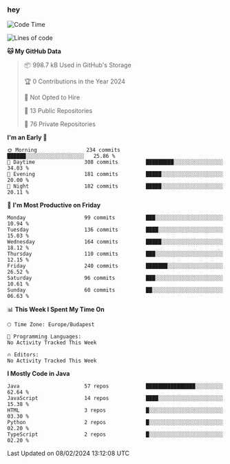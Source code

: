 ### hey

<!--START_SECTION:waka-->
![Code Time](http://img.shields.io/badge/Code%20Time-974%20hrs%2056%20mins-blue)

![Lines of code](https://img.shields.io/badge/From%20Hello%20World%20I%27ve%20Written-1.0%20million%20lines%20of%20code-blue)

**🐱 My GitHub Data** 

> 📦 998.7 kB Used in GitHub's Storage 
 > 
> 🏆 0 Contributions in the Year 2024
 > 
> 🚫 Not Opted to Hire
 > 
> 📜 13 Public Repositories 
 > 
> 🔑 76 Private Repositories 
 > 
**I'm an Early 🐤** 

```text
🌞 Morning                234 commits         ██████░░░░░░░░░░░░░░░░░░░   25.86 % 
🌆 Daytime                308 commits         █████████░░░░░░░░░░░░░░░░   34.03 % 
🌃 Evening                181 commits         █████░░░░░░░░░░░░░░░░░░░░   20.00 % 
🌙 Night                  182 commits         █████░░░░░░░░░░░░░░░░░░░░   20.11 % 
```
📅 **I'm Most Productive on Friday** 

```text
Monday                   99 commits          ███░░░░░░░░░░░░░░░░░░░░░░   10.94 % 
Tuesday                  136 commits         ████░░░░░░░░░░░░░░░░░░░░░   15.03 % 
Wednesday                164 commits         █████░░░░░░░░░░░░░░░░░░░░   18.12 % 
Thursday                 110 commits         ███░░░░░░░░░░░░░░░░░░░░░░   12.15 % 
Friday                   240 commits         ███████░░░░░░░░░░░░░░░░░░   26.52 % 
Saturday                 96 commits          ███░░░░░░░░░░░░░░░░░░░░░░   10.61 % 
Sunday                   60 commits          ██░░░░░░░░░░░░░░░░░░░░░░░   06.63 % 
```


📊 **This Week I Spent My Time On** 

```text
🕑︎ Time Zone: Europe/Budapest

💬 Programming Languages: 
No Activity Tracked This Week

🔥 Editors: 
No Activity Tracked This Week
```

**I Mostly Code in Java** 

```text
Java                     57 repos            ████████████████░░░░░░░░░   62.64 % 
JavaScript               14 repos            ████░░░░░░░░░░░░░░░░░░░░░   15.38 % 
HTML                     3 repos             █░░░░░░░░░░░░░░░░░░░░░░░░   03.30 % 
Python                   2 repos             █░░░░░░░░░░░░░░░░░░░░░░░░   02.20 % 
TypeScript               2 repos             █░░░░░░░░░░░░░░░░░░░░░░░░   02.20 % 
```




 Last Updated on 08/02/2024 13:12:08 UTC
<!--END_SECTION:waka-->
